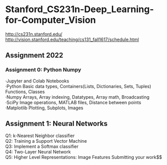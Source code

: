 # Stanford_CS231n-Deep_Learning-for-Computer_Vision
http://cs231n.stanford.edu/ \
http://vision.stanford.edu/teaching/cs131_fall1617/schedule.html

## Assignment 2022 
### Assignment 0: Python Numpy
·Jupyter and Colab Notebooks \
·Python
Basic data types, Containers(Lists, Dictionaries, Sets, Tuples) \
Functions, 
Classes \
·Numpy
Arrays, 
Array indexing, 
Datatypes, 
Array math, 
Broadcasting \
·SciPy
Image operations, 
MATLAB files, 
Distance between points \
·Matplotlib 
Plotting, Subplots, Images
## Assignment 1: Neural Networks
Q1: k-Nearest Neighbor classifier \
Q2: Training a Support Vector Machine \
Q3: Implement a Softmax classifier \
Q4: Two-Layer Neural Network \
Q5: Higher Level Representations: Image Features Submitting your work$$
